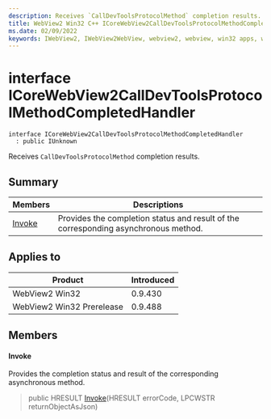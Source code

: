 ```yaml
---
description: Receives `CallDevToolsProtocolMethod` completion results.
title: WebView2 Win32 C++ ICoreWebView2CallDevToolsProtocolMethodCompletedHandler
ms.date: 02/09/2022
keywords: IWebView2, IWebView2WebView, webview2, webview, win32 apps, win32, edge, ICoreWebView2, ICoreWebView2Controller, browser control, edge html, ICoreWebView2CallDevToolsProtocolMethodCompletedHandler
---
```


# interface ICoreWebView2CallDevToolsProtocolMethodCompletedHandler

```
interface ICoreWebView2CallDevToolsProtocolMethodCompletedHandler
  : public IUnknown
```

Receives `CallDevToolsProtocolMethod` completion results.

## Summary

 Members                        | Descriptions
--------------------------------|---------------------------------------------
[Invoke](#invoke) | Provides the completion status and result of the corresponding asynchronous method.

## Applies to

Product                         | Introduced
--------------------------------|---------------------------------------------
WebView2 Win32            |    0.9.430
WebView2 Win32 Prerelease |    0.9.488

## Members

#### Invoke

Provides the completion status and result of the corresponding asynchronous method.

> public HRESULT [Invoke](#invoke)(HRESULT errorCode, LPCWSTR returnObjectAsJson)


